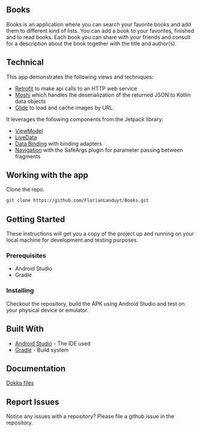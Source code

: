 ## Books

Books is an application where you can search your favorite books and add them to different kind of lists. You can add a book to your favorites, finished and to read books. 
Each book you can share with your friends and consult for a description about the book together with the title and author(s). 


## Technical
This app demonstrates the following views and techniques:

* [Retrofit](https://square.github.io/retrofit/) to make api calls to an HTTP web service
* [Moshi](https://github.com/square/moshi) which handles the deserialization of the returned JSON to Kotlin data objects 
* [Glide](https://bumptech.github.io/glide/) to load and cache images by URL.
  
It leverages the following components from the Jetpack library:

* [ViewModel](https://developer.android.com/topic/libraries/architecture/viewmodel)
* [LiveData](https://developer.android.com/topic/libraries/architecture/livedata)
* [Data Binding](https://developer.android.com/topic/libraries/data-binding/) with binding adapters
* [Navigation](https://developer.android.com/topic/libraries/architecture/navigation/) with the SafeArgs plugin for parameter passing between fragments

## Working with the app

Clone the repo.

```bash
git clone https://github.com/FlorianLanduyt/Books.git
```
## Getting Started

These instructions will get you a copy of the project up and running on your local machine
for development and testing purposes.

### Prerequisites

- Android Studio
- Gradle


### Installing

Checkout the repository, build the APK using Android Studio and test on your physical device or emulator. 

## Built With

* [Android Studio](https://developer.android.com/studio) - The IDE used
* [Gradle](https://gradle.org/) - Build system

## Documentation

[Dokka files](Books/app/javadoc/app/alltypes/index.md)

## Report Issues

Notice any issues with a repository? Please file a github issue in the repository.
